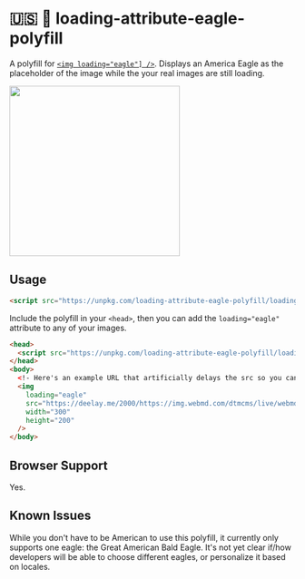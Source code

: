 # 🇺🇸 🦅 loading-attribute-eagle-polyfill
A polyfill for [`<img loading="eagle"] />`](https://twitter.com/_jayphelps/status/1288701159713189888). Displays an America Eagle as the placeholder of the image while the your real images are still loading.

<img src="https://www.publicdomainpictures.net/pictures/50000/velka/bald-eagle-and-a-flag.jpg" height="300" />

## Usage

```html
<script src="https://unpkg.com/loading-attribute-eagle-polyfill/loading-attribute-eagle-polyfill.js"></script>
```
Include the polyfill in your `<head>`, then you can add the `loading="eagle"` attribute to any of your images.

```html
<head>
  <script src="https://unpkg.com/loading-attribute-eagle-polyfill/loading-attribute-eagle-polyfill.js"></script>
</head>
<body>
  <!- Here's an example URL that artificially delays the src so you can see the proud Eagle ->
  <img
    loading="eagle"
    src="https://deelay.me/2000/https://img.webmd.com/dtmcms/live/webmd/consumer_assets/site_images/article_thumbnails/other/cat_relaxing_on_patio_other/1800x1200_cat_relaxing_on_patio_other.jpg"
    width="300"
    height="200"
  />
</body>
```

## Browser Support
Yes.

## Known Issues
While you don't have to be American to use this polyfill, it currently only supports one eagle: the Great American Bald Eagle. It's not yet clear if/how developers will be able to choose different eagles, or personalize it based on locales.
